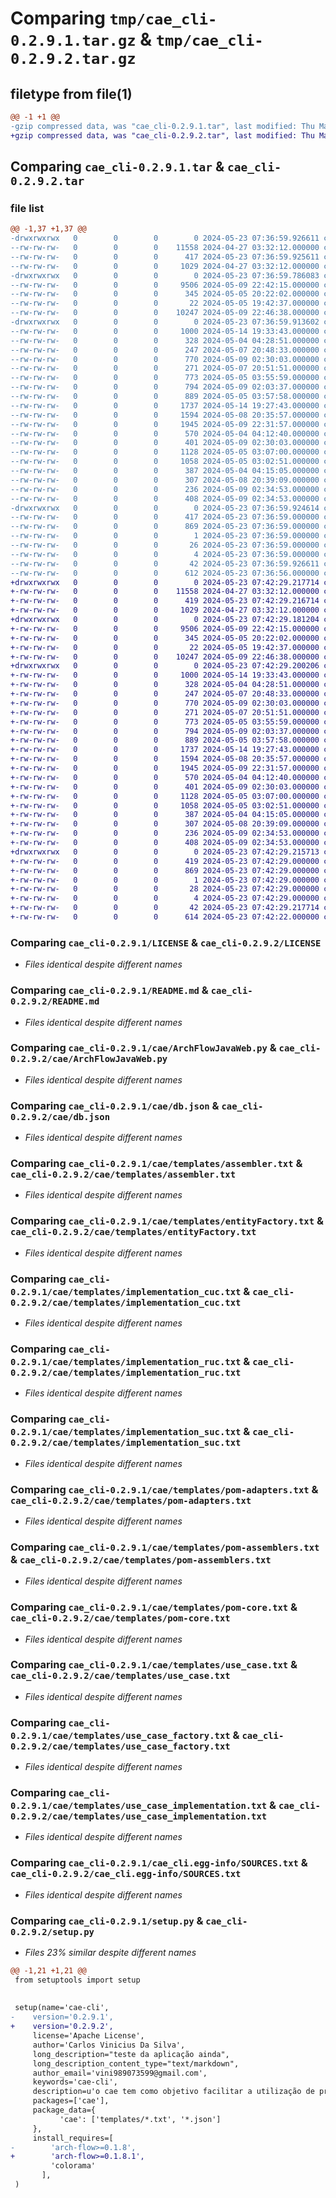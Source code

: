 # Comparing `tmp/cae_cli-0.2.9.1.tar.gz` & `tmp/cae_cli-0.2.9.2.tar.gz`

## filetype from file(1)

```diff
@@ -1 +1 @@
-gzip compressed data, was "cae_cli-0.2.9.1.tar", last modified: Thu May 23 07:36:59 2024, max compression
+gzip compressed data, was "cae_cli-0.2.9.2.tar", last modified: Thu May 23 07:42:29 2024, max compression
```

## Comparing `cae_cli-0.2.9.1.tar` & `cae_cli-0.2.9.2.tar`

### file list

```diff
@@ -1,37 +1,37 @@
-drwxrwxrwx   0        0        0        0 2024-05-23 07:36:59.926611 cae_cli-0.2.9.1/
--rw-rw-rw-   0        0        0    11558 2024-04-27 03:32:12.000000 cae_cli-0.2.9.1/LICENSE
--rw-rw-rw-   0        0        0      417 2024-05-23 07:36:59.925611 cae_cli-0.2.9.1/PKG-INFO
--rw-rw-rw-   0        0        0     1029 2024-04-27 03:32:12.000000 cae_cli-0.2.9.1/README.md
-drwxrwxrwx   0        0        0        0 2024-05-23 07:36:59.786083 cae_cli-0.2.9.1/cae/
--rw-rw-rw-   0        0        0     9506 2024-05-09 22:42:15.000000 cae_cli-0.2.9.1/cae/ArchFlowJavaWeb.py
--rw-rw-rw-   0        0        0      345 2024-05-05 20:22:02.000000 cae_cli-0.2.9.1/cae/Run.py
--rw-rw-rw-   0        0        0       22 2024-05-05 19:42:37.000000 cae_cli-0.2.9.1/cae/__init__.py
--rw-rw-rw-   0        0        0    10247 2024-05-09 22:46:38.000000 cae_cli-0.2.9.1/cae/db.json
-drwxrwxrwx   0        0        0        0 2024-05-23 07:36:59.913602 cae_cli-0.2.9.1/cae/templates/
--rw-rw-rw-   0        0        0     1000 2024-05-14 19:33:43.000000 cae_cli-0.2.9.1/cae/templates/assembler.txt
--rw-rw-rw-   0        0        0      328 2024-05-04 04:28:51.000000 cae_cli-0.2.9.1/cae/templates/dependency_wrapper.txt
--rw-rw-rw-   0        0        0      247 2024-05-07 20:48:33.000000 cae_cli-0.2.9.1/cae/templates/entity.txt
--rw-rw-rw-   0        0        0      770 2024-05-09 02:30:03.000000 cae_cli-0.2.9.1/cae/templates/entityFactory.txt
--rw-rw-rw-   0        0        0      271 2024-05-07 20:51:51.000000 cae_cli-0.2.9.1/cae/templates/entityImplementation.txt
--rw-rw-rw-   0        0        0      773 2024-05-05 03:55:59.000000 cae_cli-0.2.9.1/cae/templates/implementation_cuc.txt
--rw-rw-rw-   0        0        0      794 2024-05-09 02:03:37.000000 cae_cli-0.2.9.1/cae/templates/implementation_ruc.txt
--rw-rw-rw-   0        0        0      889 2024-05-05 03:57:58.000000 cae_cli-0.2.9.1/cae/templates/implementation_suc.txt
--rw-rw-rw-   0        0        0     1737 2024-05-14 19:27:43.000000 cae_cli-0.2.9.1/cae/templates/pom-adapters.txt
--rw-rw-rw-   0        0        0     1594 2024-05-08 20:35:57.000000 cae_cli-0.2.9.1/cae/templates/pom-assemblers.txt
--rw-rw-rw-   0        0        0     1945 2024-05-09 22:31:57.000000 cae_cli-0.2.9.1/cae/templates/pom-core.txt
--rw-rw-rw-   0        0        0      570 2024-05-04 04:12:40.000000 cae_cli-0.2.9.1/cae/templates/use_case.txt
--rw-rw-rw-   0        0        0      401 2024-05-09 02:30:03.000000 cae_cli-0.2.9.1/cae/templates/use_case_cuc.txt
--rw-rw-rw-   0        0        0     1128 2024-05-05 03:07:00.000000 cae_cli-0.2.9.1/cae/templates/use_case_factory.txt
--rw-rw-rw-   0        0        0     1058 2024-05-05 03:02:51.000000 cae_cli-0.2.9.1/cae/templates/use_case_implementation.txt
--rw-rw-rw-   0        0        0      387 2024-05-04 04:15:05.000000 cae_cli-0.2.9.1/cae/templates/use_case_input.txt
--rw-rw-rw-   0        0        0      307 2024-05-08 20:39:09.000000 cae_cli-0.2.9.1/cae/templates/use_case_output.txt
--rw-rw-rw-   0        0        0      236 2024-05-09 02:34:53.000000 cae_cli-0.2.9.1/cae/templates/use_case_ruc.txt
--rw-rw-rw-   0        0        0      408 2024-05-09 02:34:53.000000 cae_cli-0.2.9.1/cae/templates/use_case_suc.txt
-drwxrwxrwx   0        0        0        0 2024-05-23 07:36:59.924614 cae_cli-0.2.9.1/cae_cli.egg-info/
--rw-rw-rw-   0        0        0      417 2024-05-23 07:36:59.000000 cae_cli-0.2.9.1/cae_cli.egg-info/PKG-INFO
--rw-rw-rw-   0        0        0      869 2024-05-23 07:36:59.000000 cae_cli-0.2.9.1/cae_cli.egg-info/SOURCES.txt
--rw-rw-rw-   0        0        0        1 2024-05-23 07:36:59.000000 cae_cli-0.2.9.1/cae_cli.egg-info/dependency_links.txt
--rw-rw-rw-   0        0        0       26 2024-05-23 07:36:59.000000 cae_cli-0.2.9.1/cae_cli.egg-info/requires.txt
--rw-rw-rw-   0        0        0        4 2024-05-23 07:36:59.000000 cae_cli-0.2.9.1/cae_cli.egg-info/top_level.txt
--rw-rw-rw-   0        0        0       42 2024-05-23 07:36:59.926611 cae_cli-0.2.9.1/setup.cfg
--rw-rw-rw-   0        0        0      612 2024-05-23 07:36:56.000000 cae_cli-0.2.9.1/setup.py
+drwxrwxrwx   0        0        0        0 2024-05-23 07:42:29.217714 cae_cli-0.2.9.2/
+-rw-rw-rw-   0        0        0    11558 2024-04-27 03:32:12.000000 cae_cli-0.2.9.2/LICENSE
+-rw-rw-rw-   0        0        0      419 2024-05-23 07:42:29.216714 cae_cli-0.2.9.2/PKG-INFO
+-rw-rw-rw-   0        0        0     1029 2024-04-27 03:32:12.000000 cae_cli-0.2.9.2/README.md
+drwxrwxrwx   0        0        0        0 2024-05-23 07:42:29.181204 cae_cli-0.2.9.2/cae/
+-rw-rw-rw-   0        0        0     9506 2024-05-09 22:42:15.000000 cae_cli-0.2.9.2/cae/ArchFlowJavaWeb.py
+-rw-rw-rw-   0        0        0      345 2024-05-05 20:22:02.000000 cae_cli-0.2.9.2/cae/Run.py
+-rw-rw-rw-   0        0        0       22 2024-05-05 19:42:37.000000 cae_cli-0.2.9.2/cae/__init__.py
+-rw-rw-rw-   0        0        0    10247 2024-05-09 22:46:38.000000 cae_cli-0.2.9.2/cae/db.json
+drwxrwxrwx   0        0        0        0 2024-05-23 07:42:29.200206 cae_cli-0.2.9.2/cae/templates/
+-rw-rw-rw-   0        0        0     1000 2024-05-14 19:33:43.000000 cae_cli-0.2.9.2/cae/templates/assembler.txt
+-rw-rw-rw-   0        0        0      328 2024-05-04 04:28:51.000000 cae_cli-0.2.9.2/cae/templates/dependency_wrapper.txt
+-rw-rw-rw-   0        0        0      247 2024-05-07 20:48:33.000000 cae_cli-0.2.9.2/cae/templates/entity.txt
+-rw-rw-rw-   0        0        0      770 2024-05-09 02:30:03.000000 cae_cli-0.2.9.2/cae/templates/entityFactory.txt
+-rw-rw-rw-   0        0        0      271 2024-05-07 20:51:51.000000 cae_cli-0.2.9.2/cae/templates/entityImplementation.txt
+-rw-rw-rw-   0        0        0      773 2024-05-05 03:55:59.000000 cae_cli-0.2.9.2/cae/templates/implementation_cuc.txt
+-rw-rw-rw-   0        0        0      794 2024-05-09 02:03:37.000000 cae_cli-0.2.9.2/cae/templates/implementation_ruc.txt
+-rw-rw-rw-   0        0        0      889 2024-05-05 03:57:58.000000 cae_cli-0.2.9.2/cae/templates/implementation_suc.txt
+-rw-rw-rw-   0        0        0     1737 2024-05-14 19:27:43.000000 cae_cli-0.2.9.2/cae/templates/pom-adapters.txt
+-rw-rw-rw-   0        0        0     1594 2024-05-08 20:35:57.000000 cae_cli-0.2.9.2/cae/templates/pom-assemblers.txt
+-rw-rw-rw-   0        0        0     1945 2024-05-09 22:31:57.000000 cae_cli-0.2.9.2/cae/templates/pom-core.txt
+-rw-rw-rw-   0        0        0      570 2024-05-04 04:12:40.000000 cae_cli-0.2.9.2/cae/templates/use_case.txt
+-rw-rw-rw-   0        0        0      401 2024-05-09 02:30:03.000000 cae_cli-0.2.9.2/cae/templates/use_case_cuc.txt
+-rw-rw-rw-   0        0        0     1128 2024-05-05 03:07:00.000000 cae_cli-0.2.9.2/cae/templates/use_case_factory.txt
+-rw-rw-rw-   0        0        0     1058 2024-05-05 03:02:51.000000 cae_cli-0.2.9.2/cae/templates/use_case_implementation.txt
+-rw-rw-rw-   0        0        0      387 2024-05-04 04:15:05.000000 cae_cli-0.2.9.2/cae/templates/use_case_input.txt
+-rw-rw-rw-   0        0        0      307 2024-05-08 20:39:09.000000 cae_cli-0.2.9.2/cae/templates/use_case_output.txt
+-rw-rw-rw-   0        0        0      236 2024-05-09 02:34:53.000000 cae_cli-0.2.9.2/cae/templates/use_case_ruc.txt
+-rw-rw-rw-   0        0        0      408 2024-05-09 02:34:53.000000 cae_cli-0.2.9.2/cae/templates/use_case_suc.txt
+drwxrwxrwx   0        0        0        0 2024-05-23 07:42:29.215713 cae_cli-0.2.9.2/cae_cli.egg-info/
+-rw-rw-rw-   0        0        0      419 2024-05-23 07:42:29.000000 cae_cli-0.2.9.2/cae_cli.egg-info/PKG-INFO
+-rw-rw-rw-   0        0        0      869 2024-05-23 07:42:29.000000 cae_cli-0.2.9.2/cae_cli.egg-info/SOURCES.txt
+-rw-rw-rw-   0        0        0        1 2024-05-23 07:42:29.000000 cae_cli-0.2.9.2/cae_cli.egg-info/dependency_links.txt
+-rw-rw-rw-   0        0        0       28 2024-05-23 07:42:29.000000 cae_cli-0.2.9.2/cae_cli.egg-info/requires.txt
+-rw-rw-rw-   0        0        0        4 2024-05-23 07:42:29.000000 cae_cli-0.2.9.2/cae_cli.egg-info/top_level.txt
+-rw-rw-rw-   0        0        0       42 2024-05-23 07:42:29.217714 cae_cli-0.2.9.2/setup.cfg
+-rw-rw-rw-   0        0        0      614 2024-05-23 07:42:22.000000 cae_cli-0.2.9.2/setup.py
```

### Comparing `cae_cli-0.2.9.1/LICENSE` & `cae_cli-0.2.9.2/LICENSE`

 * *Files identical despite different names*

### Comparing `cae_cli-0.2.9.1/README.md` & `cae_cli-0.2.9.2/README.md`

 * *Files identical despite different names*

### Comparing `cae_cli-0.2.9.1/cae/ArchFlowJavaWeb.py` & `cae_cli-0.2.9.2/cae/ArchFlowJavaWeb.py`

 * *Files identical despite different names*

### Comparing `cae_cli-0.2.9.1/cae/db.json` & `cae_cli-0.2.9.2/cae/db.json`

 * *Files identical despite different names*

### Comparing `cae_cli-0.2.9.1/cae/templates/assembler.txt` & `cae_cli-0.2.9.2/cae/templates/assembler.txt`

 * *Files identical despite different names*

### Comparing `cae_cli-0.2.9.1/cae/templates/entityFactory.txt` & `cae_cli-0.2.9.2/cae/templates/entityFactory.txt`

 * *Files identical despite different names*

### Comparing `cae_cli-0.2.9.1/cae/templates/implementation_cuc.txt` & `cae_cli-0.2.9.2/cae/templates/implementation_cuc.txt`

 * *Files identical despite different names*

### Comparing `cae_cli-0.2.9.1/cae/templates/implementation_ruc.txt` & `cae_cli-0.2.9.2/cae/templates/implementation_ruc.txt`

 * *Files identical despite different names*

### Comparing `cae_cli-0.2.9.1/cae/templates/implementation_suc.txt` & `cae_cli-0.2.9.2/cae/templates/implementation_suc.txt`

 * *Files identical despite different names*

### Comparing `cae_cli-0.2.9.1/cae/templates/pom-adapters.txt` & `cae_cli-0.2.9.2/cae/templates/pom-adapters.txt`

 * *Files identical despite different names*

### Comparing `cae_cli-0.2.9.1/cae/templates/pom-assemblers.txt` & `cae_cli-0.2.9.2/cae/templates/pom-assemblers.txt`

 * *Files identical despite different names*

### Comparing `cae_cli-0.2.9.1/cae/templates/pom-core.txt` & `cae_cli-0.2.9.2/cae/templates/pom-core.txt`

 * *Files identical despite different names*

### Comparing `cae_cli-0.2.9.1/cae/templates/use_case.txt` & `cae_cli-0.2.9.2/cae/templates/use_case.txt`

 * *Files identical despite different names*

### Comparing `cae_cli-0.2.9.1/cae/templates/use_case_factory.txt` & `cae_cli-0.2.9.2/cae/templates/use_case_factory.txt`

 * *Files identical despite different names*

### Comparing `cae_cli-0.2.9.1/cae/templates/use_case_implementation.txt` & `cae_cli-0.2.9.2/cae/templates/use_case_implementation.txt`

 * *Files identical despite different names*

### Comparing `cae_cli-0.2.9.1/cae_cli.egg-info/SOURCES.txt` & `cae_cli-0.2.9.2/cae_cli.egg-info/SOURCES.txt`

 * *Files identical despite different names*

### Comparing `cae_cli-0.2.9.1/setup.py` & `cae_cli-0.2.9.2/setup.py`

 * *Files 23% similar despite different names*

```diff
@@ -1,21 +1,21 @@
 from setuptools import setup
 
 
 setup(name='cae-cli',
-    version='0.2.9.1',
+    version='0.2.9.2',
     license='Apache License',
     author='Carlos Vinicius Da Silva',
     long_description="teste da aplicação ainda",
     long_description_content_type="text/markdown",
     author_email='vini989073599@gmail.com',
     keywords='cae-cli',
     description=u'o cae tem como objetivo facilitar a utilização de projeto com arquitetura limpa',
     packages=['cae'],
     package_data={
           'cae': ['templates/*.txt', '*.json']
     },
     install_requires=[
-        'arch-flow>=0.1.8',
+        'arch-flow>=0.1.8.1',
         'colorama'
       ],
 )
```


